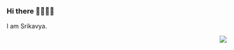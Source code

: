 ### Hi there 👩‍💻🙋‍♀️
I am Srikavya.

<img align = "right" src="![15a84771907619 5bd5b0e3e7acb](https://github.com/srikavya26/srikavya26/assets/95865936/dafa037f-c2c3-4670-a0c0-828d294e653c)">
